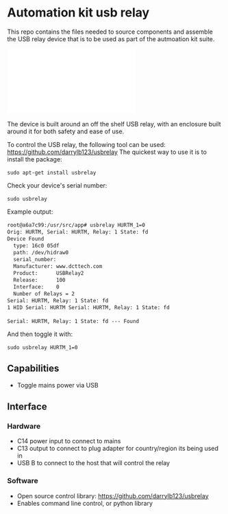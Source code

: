 # Automation kit usb relay

This repo contains the files needed to source components and assemble the USB relay device that is to be used as part of the autmoation kit suite. 

![block-diagram](documentation/images/block-diagram.pdf?raw=true "Diagram")

The device is built around an off the shelf USB relay, with an enclosure built around it for both safety and ease of use.

To control the USB relay, the following tool can be used: https://github.com/darrylb123/usbrelay
The quickest way to use it is to install the package:

```
sudo apt-get install usbrelay
```

Check your device's serial number:

```
sudo usbrelay
```

Example output:

```
root@a6a7c99:/usr/src/app# usbrelay HURTM_1=0
Orig: HURTM, Serial: HURTM, Relay: 1 State: fd
Device Found
  type: 16c0 05df
  path: /dev/hidraw0
  serial_number:
  Manufacturer: www.dcttech.com
  Product:      USBRelay2
  Release:      100
  Interface:    0
  Number of Relays = 2
Serial: HURTM, Relay: 1 State: fd
1 HID Serial: HURTM Serial: HURTM, Relay: 1 State: fd

Serial: HURTM, Relay: 1 State: fd --- Found
```

And then toggle it with:
```
sudo usbrelay HURTM_1=0
```

## Capabilities

- Toggle mains power via USB

## Interface

### Hardware

- C14 power input to connect to mains
- C13 output to connect to plug adapter for country/region its being used in
- USB B to connect to the host that will control the relay

### Software

- Open source control library: https://github.com/darrylb123/usbrelay
- Enables command line control, or python library